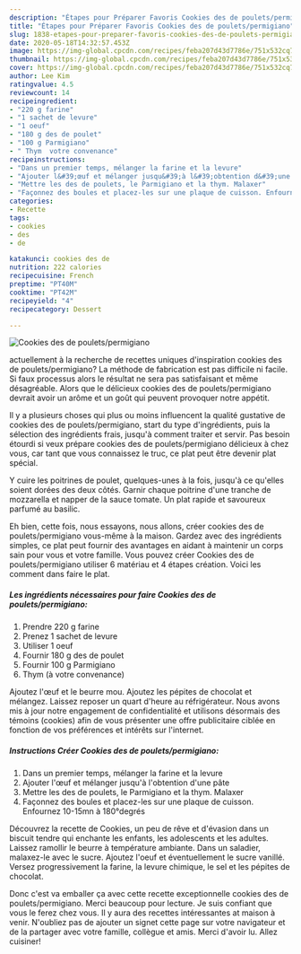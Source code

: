 ```yaml
---
description: "Étapes pour Préparer Favoris Cookies des de poulets/permigiano"
title: "Étapes pour Préparer Favoris Cookies des de poulets/permigiano"
slug: 1838-etapes-pour-preparer-favoris-cookies-des-de-poulets-permigiano
date: 2020-05-18T14:32:57.453Z
image: https://img-global.cpcdn.com/recipes/feba207d43d7786e/751x532cq70/cookies-des-de-pouletspermigiano-photo-principale-de-la-recette.jpg
thumbnail: https://img-global.cpcdn.com/recipes/feba207d43d7786e/751x532cq70/cookies-des-de-pouletspermigiano-photo-principale-de-la-recette.jpg
cover: https://img-global.cpcdn.com/recipes/feba207d43d7786e/751x532cq70/cookies-des-de-pouletspermigiano-photo-principale-de-la-recette.jpg
author: Lee Kim
ratingvalue: 4.5
reviewcount: 14
recipeingredient:
- "220 g farine"
- "1 sachet de levure"
- "1 oeuf"
- "180 g des de poulet"
- "100 g Parmigiano"
- " Thym  votre convenance"
recipeinstructions:
- "Dans un premier temps, mélanger la farine et la levure"
- "Ajouter l&#39;œuf et mélanger jusqu&#39;à l&#39;obtention d&#39;une pâte"
- "Mettre les des de poulets, le Parmigiano et la thym. Malaxer"
- "Façonnez des boules et placez-les sur une plaque de cuisson. Enfournez 10-15mn à 180°degrés"
categories:
- Recette
tags:
- cookies
- des
- de

katakunci: cookies des de 
nutrition: 222 calories
recipecuisine: French
preptime: "PT40M"
cooktime: "PT42M"
recipeyield: "4"
recipecategory: Dessert

---
```



![Cookies des de poulets/permigiano](https://img-global.cpcdn.com/recipes/feba207d43d7786e/751x532cq70/cookies-des-de-pouletspermigiano-photo-principale-de-la-recette.jpg)

actuellement à la recherche de recettes uniques d'inspiration cookies des de poulets/permigiano? La méthode de fabrication est pas difficile ni facile. Si faux processus alors le résultat ne sera pas satisfaisant et même désagréable. Alors que le délicieux cookies des de poulets/permigiano devrait avoir un arôme et un goût qui peuvent provoquer notre appétit.

Il y a plusieurs choses qui plus ou moins influencent la qualité gustative de cookies des de poulets/permigiano, start du type d'ingrédients, puis la sélection des ingrédients frais, jusqu'à comment traiter et servir. Pas besoin étourdi si veux prépare cookies des de poulets/permigiano délicieux à chez vous, car tant que vous connaissez le truc, ce plat peut être devenir plat spécial.

Y cuire les poitrines de poulet, quelques-unes à la fois, jusqu&#39;à ce qu&#39;elles soient dorées des deux côtés. Garnir chaque poitrine d&#39;une tranche de mozzarella et napper de la sauce tomate. Un plat rapide et savoureux parfumé au basilic.


Eh bien, cette fois, nous essayons, nous allons, créer cookies des de poulets/permigiano vous-même à la maison. Gardez avec des ingrédients simples, ce plat peut fournir des avantages en aidant à maintenir un corps sain pour vous et votre famille. Vous pouvez créer Cookies des de poulets/permigiano utiliser 6 matériau et 4 étapes création. Voici les comment dans faire le plat.

<!--inarticleads1-->

##### Les ingrédients nécessaires pour faire Cookies des de poulets/permigiano:

1. Prendre 220 g farine
1. Prenez 1 sachet de levure
1. Utiliser 1 oeuf
1. Fournir 180 g des de poulet
1. Fournir 100 g Parmigiano
1.   Thym (à votre convenance)


Ajoutez l&#39;œuf et le beurre mou. Ajoutez les pépites de chocolat et mélangez. Laissez reposer un quart d&#39;heure au réfrigérateur. Nous avons mis à jour notre engagement de confidentialité et utilisons désormais des témoins (cookies) afin de vous présenter une offre publicitaire ciblée en fonction de vos préférences et intérêts sur l&#39;internet. 

<!--inarticleads2-->

##### Instructions Créer Cookies des de poulets/permigiano:

1. Dans un premier temps, mélanger la farine et la levure
1. Ajouter l&#39;œuf et mélanger jusqu&#39;à l&#39;obtention d&#39;une pâte
1. Mettre les des de poulets, le Parmigiano et la thym. Malaxer
1. Façonnez des boules et placez-les sur une plaque de cuisson. Enfournez 10-15mn à 180°degrés


Découvrez la recette de Cookies, un peu de rêve et d&#39;évasion dans un biscuit tendre qui enchante les enfants, les adolescents et les adultes. Laissez ramollir le beurre à température ambiante. Dans un saladier, malaxez-le avec le sucre. Ajoutez l&#39;oeuf et éventuellement le sucre vanillé. Versez progressivement la farine, la levure chimique, le sel et les pépites de chocolat. 


Donc c'est va emballer ça avec cette recette exceptionnelle cookies des de poulets/permigiano. Merci beaucoup pour lecture. Je suis confiant que vous le ferez chez vous. Il y aura des recettes  intéressantes at maison à venir. N'oubliez pas de ajouter un signet cette page sur votre navigateur et de la partager avec votre famille, collègue et amis. Merci d'avoir lu. Allez cuisiner!
